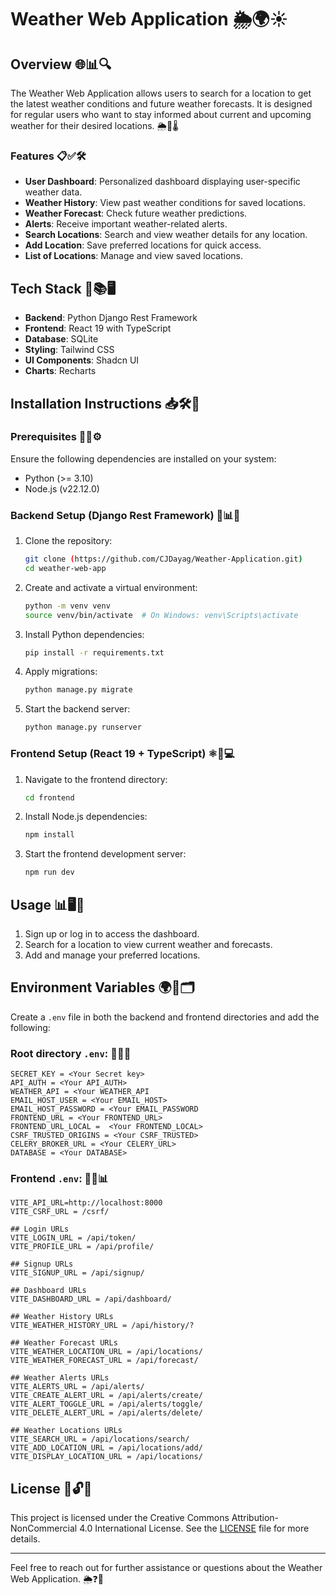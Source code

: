 # Weather Web Application 🌦️🌍☀️

## Overview 🌐📊🔍

The Weather Web Application allows users to search for a location to get the latest weather conditions and future weather forecasts. It is designed for regular users who want to stay informed about current and upcoming weather for their desired locations. 🌦️📅🌡️

### Features 📋✅🛠️

- **User Dashboard**: Personalized dashboard displaying user-specific weather data.
- **Weather History**: View past weather conditions for saved locations.
- **Weather Forecast**: Check future weather predictions.
- **Alerts**: Receive important weather-related alerts.
- **Search Locations**: Search and view weather details for any location.
- **Add Location**: Save preferred locations for quick access.
- **List of Locations**: Manage and view saved locations.

## Tech Stack 🧰📚🖥️

- **Backend**: Python Django Rest Framework
- **Frontend**: React 19 with TypeScript
- **Database**: SQLite
- **Styling**: Tailwind CSS
- **UI Components**: Shadcn UI
- **Charts**: Recharts

## Installation Instructions 📥🛠️🚀

### Prerequisites 📌🔎⚙️

Ensure the following dependencies are installed on your system:

- Python (>= 3.10)
- Node.js (v22.12.0)

### Backend Setup (Django Rest Framework) 🐍📊🔧

1. Clone the repository:

   ```bash
   git clone (https://github.com/CJDayag/Weather-Application.git)
   cd weather-web-app
   ```

2. Create and activate a virtual environment:

   ```bash
   python -m venv venv
   source venv/bin/activate  # On Windows: venv\Scripts\activate
   ```

3. Install Python dependencies:

   ```bash
   pip install -r requirements.txt
   ```

4. Apply migrations:

   ```bash
   python manage.py migrate
   ```

5. Start the backend server:

   ```bash
   python manage.py runserver
   ```

### Frontend Setup (React 19 + TypeScript) ⚛️📘💻

1. Navigate to the frontend directory:

   ```bash
   cd frontend
   ```

2. Install Node.js dependencies:

   ```bash
   npm install
   ```

3. Start the frontend development server:

   ```bash
   npm run dev
   ```

## Usage 📊🖥️🔑

1. Sign up or log in to access the dashboard.
2. Search for a location to view current weather and forecasts.
3. Add and manage your preferred locations.

## Environment Variables 🌍🔐🗂️

Create a `.env` file in both the backend and frontend directories and add the following:

### Root directory `.env`: 📂📝🔑

```
SECRET_KEY = <Your Secret key>
API_AUTH = <Your API_AUTH>
WEATHER_API = <Your WEATHER_API
EMAIL_HOST_USER = <Your EMAIL_HOST>
EMAIL_HOST_PASSWORD = <Your EMAIL_PASSWORD
FRONTEND_URL = <Your FRONTEND_URL>
FRONTEND_URL_LOCAL =  <Your FRONTEND_LOCAL>
CSRF_TRUSTED_ORIGINS = <Your CSRF_TRUSTED>
CELERY_BROKER_URL = <Your CELERY_URL>
DATABASE = <Your DATABASE>
```

### Frontend `.env`: 📁🔧📊

```
VITE_API_URL=http://localhost:8000
VITE_CSRF_URL = /csrf/

## Login URLs
VITE_LOGIN_URL = /api/token/
VITE_PROFILE_URL = /api/profile/

## Signup URLs
VITE_SIGNUP_URL = /api/signup/

## Dashboard URLs
VITE_DASHBOARD_URL = /api/dashboard/

## Weather History URLs
VITE_WEATHER_HISTORY_URL = /api/history/?

## Weather Forecast URLs
VITE_WEATHER_LOCATION_URL = /api/locations/
VITE_WEATHER_FORECAST_URL = /api/forecast/

## Weather Alerts URLs
VITE_ALERTS_URL = /api/alerts/
VITE_CREATE_ALERT_URL = /api/alerts/create/
VITE_ALERT_TOGGLE_URL = /api/alerts/toggle/
VITE_DELETE_ALERT_URL = /api/alerts/delete/

## Weather Locations URLs
VITE_SEARCH_URL = /api/locations/search/
VITE_ADD_LOCATION_URL = /api/locations/add/
VITE_DISPLAY_LOCATION_URL = /api/locations/
```

## License 📄🔓✅

This project is licensed under the Creative Commons Attribution-NonCommercial 4.0 International License. See the [LICENSE](LICENSE) file for more details.

---

Feel free to reach out for further assistance or questions about the Weather Web Application. 🌦️❓📧

